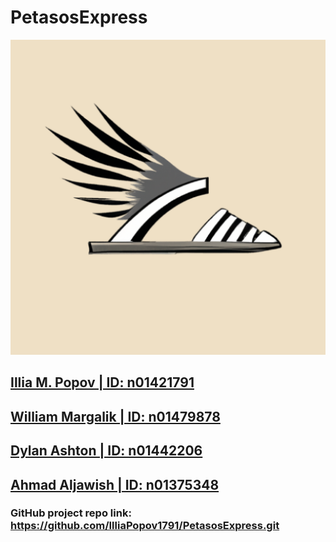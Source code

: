 # PetasosExpress
![ic_launcher-playstore.png](app%2Fsrc%2Fmain%2Fic_launcher-playstore.png)
## [Illia M. Popov | ID: n01421791](https://github.com/IlliaPopov1791)
## [William Margalik | ID: n01479878](https://github.com/wmargalik)
## [Dylan Ashton | ID: n01442206](https://github.com/DylanAshton2206)
## [Ahmad Aljawish | ID: n01375348](https://github.com/Ahmadaljawish5348)

### GitHub project repo link: https://github.com/IlliaPopov1791/PetasosExpress.git


